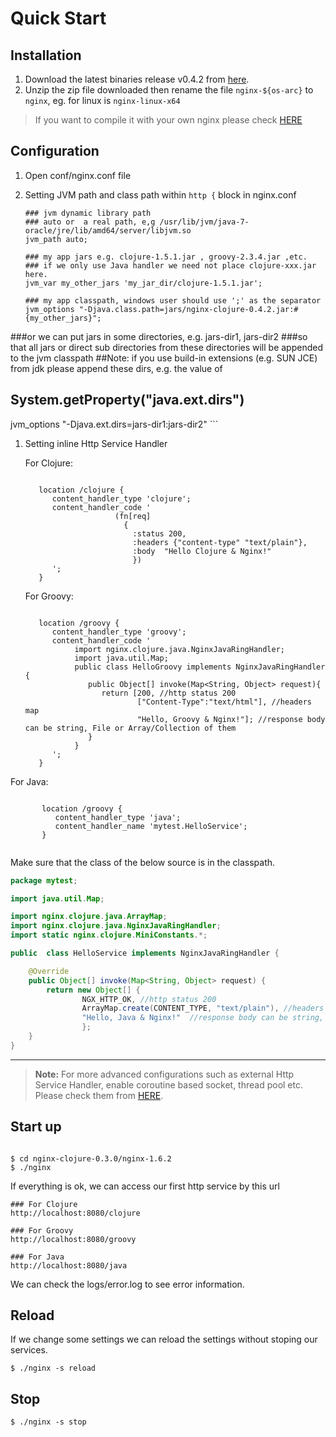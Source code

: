 Quick Start
=============

Installation
--------------

1. Download the latest binaries release v0.4.2 from [here](https://sourceforge.net/projects/nginx-clojure/files/). 
1. Unzip the zip file downloaded then rename the file `nginx-${os-arc}` to `nginx`, eg. for linux is `nginx-linux-x64`

>If you want to compile it with your own nginx please check [HERE](installation.html)

Configuration
--------------
1. Open conf/nginx.conf file
1. Setting JVM path and class path within `http {` block in  nginx.conf

	```nginx
	### jvm dynamic library path
	### auto or  a real path, e,g /usr/lib/jvm/java-7-oracle/jre/lib/amd64/server/libjvm.so
	jvm_path auto;
	
	### my app jars e.g. clojure-1.5.1.jar , groovy-2.3.4.jar ,etc.
	### if we only use Java handler we need not place clojure-xxx.jar here.
	jvm_var my_other_jars 'my_jar_dir/clojure-1.5.1.jar';
		
	### my app classpath, windows user should use ';' as the separator
	jvm_options "-Djava.class.path=jars/nginx-clojure-0.4.2.jar:#{my_other_jars}";
	
  ###or we can put jars in some directories, e.g. jars-dir1, jars-dir2
  ###so that all jars or direct sub directories from these directories will be appended to the jvm classpath
  ##Note: if you use build-in extensions (e.g. SUN JCE) from jdk please append these dirs, e.g. the value of 
  ##            System.getProperty("java.ext.dirs")
  jvm_options "-Djava.ext.dirs=jars-dir1:jars-dir2"	
	```
1. Setting inline Http Service Handler

	For Clojure:
	```nginx

       location /clojure {
          content_handler_type 'clojure';
          content_handler_code ' 
						(fn[req]
						  {
						    :status 200,
						    :headers {"content-type" "text/plain"},
						    :body  "Hello Clojure & Nginx!"
						    })
          ';
       }
	```
	
	For Groovy:
	```nginx

       location /groovy {
          content_handler_type 'groovy';
          content_handler_code ' 
               import nginx.clojure.java.NginxJavaRingHandler;
               import java.util.Map;
               public class HelloGroovy implements NginxJavaRingHandler {
                  public Object[] invoke(Map<String, Object> request){
                     return [200, //http status 200
                             ["Content-Type":"text/html"], //headers map
                             "Hello, Groovy & Nginx!"]; //response body can be string, File or Array/Collection of them
                  }
               }
          ';
       }
	```

For Java:

```nginx

       location /groovy {
          content_handler_type 'java';
          content_handler_name 'mytest.HelloService';
       }


```

Make sure that the class of the below source is in the classpath.
```java
package mytest;

import java.util.Map;

import nginx.clojure.java.ArrayMap;
import nginx.clojure.java.NginxJavaRingHandler;
import static nginx.clojure.MiniConstants.*;

public  class HelloService implements NginxJavaRingHandler {

	@Override
	public Object[] invoke(Map<String, Object> request) {
		return new Object[] { 
				NGX_HTTP_OK, //http status 200
				ArrayMap.create(CONTENT_TYPE, "text/plain"), //headers map
				"Hello, Java & Nginx!"  //response body can be string, File or Array/Collection of string or File
				};
	}
}
```

-----------------------------------

> **Note:**
> For more advanced configurations such as external Http Service Handler,  enable coroutine based socket, thread pool  etc. Please check them from [HERE](configuration.html).

Start up
--------------


```nginx

$ cd nginx-clojure-0.3.0/nginx-1.6.2
$ ./nginx
``` 
If everything is ok, we can access our first http service by this url

```nginx
### For Clojure
http://localhost:8080/clojure

### For Groovy
http://localhost:8080/groovy

### For Java
http://localhost:8080/java
```

We can check the logs/error.log to see error information.

Reload
--------------

If we change some settings  we can reload the settings without stoping our services.

```nginx
$ ./nginx -s reload
```


Stop
--------------

```nginx
$ ./nginx -s stop
```


